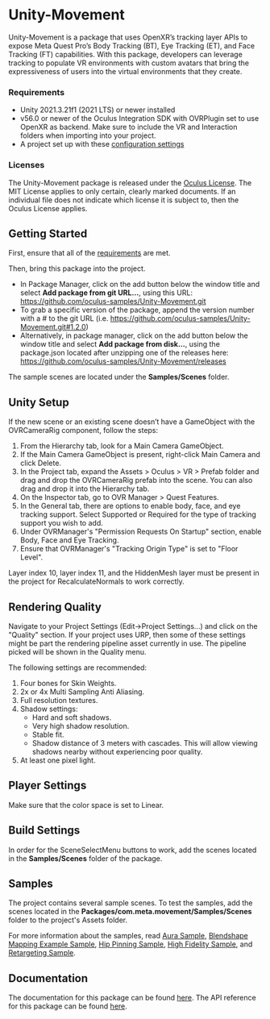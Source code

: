 # Unity-Movement
Unity-Movement is a package that uses OpenXR’s tracking layer APIs to expose Meta Quest Pro’s Body Tracking (BT), Eye Tracking (ET), and Face Tracking (FT) capabilities. With this package, developers can leverage tracking to populate VR environments with custom avatars that bring the expressiveness of users into the virtual environments that they create.

### Requirements
- Unity 2021.3.21f1 (2021 LTS) or newer installed
- v56.0 or newer of the Oculus Integration SDK with OVRPlugin set to use OpenXR as backend. Make sure to include the VR and Interaction folders when importing into your project.
- A project set up with these [configuration settings](https://developer.oculus.com/documentation/unity/unity-conf-settings/)

### Licenses
The Unity-Movement package is released under the [Oculus License](https://github.com/oculus-samples/Unity-Movement/blob/main/LICENSE). The MIT License applies to only certain, clearly marked documents. If an individual file does not indicate which license it is subject to, then the Oculus License applies.

## Getting Started
First, ensure that all of the [requirements](#requirements) are met.

Then, bring this package into the project.
- In Package Manager, click on the add button below the window title and select **Add package from git URL…**, using this URL: https://github.com/oculus-samples/Unity-Movement.git
- To grab a specific version of the package, append the version number with a # to the git URL (i.e. https://github.com/oculus-samples/Unity-Movement.git#1.2.0)
- Alternatively, in package manager, click on the add button below the window title and select **Add package from disk...**, using the package.json located after unzipping one of the releases here: https://github.com/oculus-samples/Unity-Movement/releases

The sample scenes are located under the **Samples/Scenes** folder.

## Unity Setup

If the new scene or an existing scene doesn’t have a GameObject with the OVRCameraRig component, follow the steps:
1. From the Hierarchy tab, look for a Main Camera GameObject.
2. If the Main Camera GameObject is present, right-click Main Camera and click Delete.
3. In the Project tab, expand the Assets > Oculus > VR > Prefab folder and drag and drop the OVRCameraRig prefab into the scene. You can also drag and drop it into the Hierarchy tab.
4. On the Inspector tab, go to OVR Manager > Quest Features.
5. In the General tab, there are options to enable body, face, and eye tracking support. Select Supported or Required for the type of tracking support you wish to add.
6. Under OVRManager's "Permission Requests On Startup" section, enable  Body, Face and Eye Tracking.
7. Ensure that OVRManager's "Tracking Origin Type" is set to "Floor Level".

Layer index 10, layer index 11, and the HiddenMesh layer must be present in the project for RecalculateNormals to work correctly.

## Rendering Quality
Navigate to your Project Settings (Edit->Project Settings...) and click on
the "Quality" section. If your project uses URP,
then some of these settings might be part the rendering pipeline asset currently
in use. The pipeline picked will be shown in the Quality menu.

The following settings are recommended:
1. Four bones for Skin Weights.
2. 2x or 4x Multi Sampling Anti Aliasing.
3. Full resolution textures.
4. Shadow settings:
    - Hard and soft shadows.
    - Very high shadow resolution.
    - Stable fit.
    - Shadow distance of 3 meters with cascades. This will allow viewing shadows
nearby without experiencing poor quality.
5. At least one pixel light.

## Player Settings

Make sure that the color space is set to Linear.

## Build Settings

In order for the SceneSelectMenu buttons to work, add the scenes located in the **Samples/Scenes** folder of the package.

## Samples
The project contains several sample scenes. To test the samples, add the scenes located in the **Packages/com.meta.movement/Samples/Scenes** folder to the project's Assets folder.

For more information about the samples, read [Aura Sample](https://developer.oculus.com/documentation/unity/move-samples/#face-and-eye-tracking-with-aura), [Blendshape Mapping Example Sample](https://developer.oculus.com/documentation/unity/move-samples/#arkit-mapping-with-blendshape-mapping-example), [Hip Pinning Sample](https://developer.oculus.com/documentation/unity/move-samples/#high-fidelity-with-hip-pinning), [High Fidelity Sample](https://developer.oculus.com/documentation/unity/move-samples/#high-fidelity-sample), and [Retargeting Sample](https://developer.oculus.com/documentation/unity/move-samples/#retargeting-with-blue-robot).

## Documentation
The documentation for this package can be found [here](https://developer.oculus.com/documentation/unity/move-overview/).
The API reference for this package can be found [here](https://oculus-samples.github.io/Unity-Movement/).
